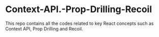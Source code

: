 # Context-API.-Prop-Drilling-Recoil
This repo contains all the codes related to key React concepts such as Context API, Prop Drilling and Recoil.
